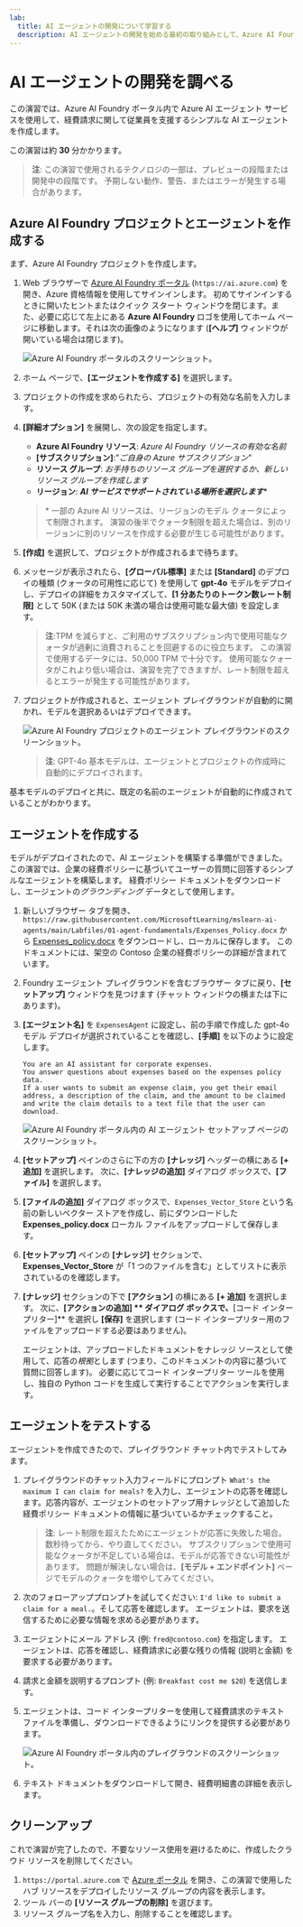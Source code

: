 ```yaml
---
lab:
  title: AI エージェントの開発について学習する
  description: AI エージェントの開発を始める最初の取り組みとして、Azure AI Foundry ポータル内で Azure AI エージェント サービスについて学習します。
---
```


# AI エージェントの開発を調べる

この演習では、Azure AI Foundry ポータル内で Azure AI エージェント サービスを使用して、経費請求に関して従業員を支援するシンプルな AI エージェントを作成します。

この演習は約 **30** 分かかります。

> **注**: この演習で使用されるテクノロジの一部は、プレビューの段階または開発中の段階です。 予期しない動作、警告、またはエラーが発生する場合があります。

## Azure AI Foundry プロジェクトとエージェントを作成する

まず、Azure AI Foundry プロジェクトを作成します。

1. Web ブラウザーで [Azure AI Foundry ポータル](https://ai.azure.com) (`https://ai.azure.com`) を開き、Azure 資格情報を使用してサインインします。 初めてサインインするときに開いたヒントまたはクイック スタート ウィンドウを閉じます。また、必要に応じて左上にある **Azure AI Foundry** ロゴを使用してホーム ページに移動します。それは次の画像のようになります (**[ヘルプ]** ウィンドウが開いている場合は閉じます)。

    ![Azure AI Foundry ポータルのスクリーンショット。](./Media/ai-foundry-home.png)

1. ホーム ページで、**[エージェントを作成する]** を選択します。
1. プロジェクトの作成を求められたら、プロジェクトの有効な名前を入力します。
1. **[詳細オプション]** を展開し、次の設定を指定します。
    - **Azure AI Foundry リソース**: *Azure AI Foundry リソースの有効な名前*
    - **[サブスクリプション]**:"*ご自身の Azure サブスクリプション*"
    - **リソース グループ**: *お手持ちのリソース グループを選択するか、新しいリソース グループを作成します*
    - **リージョン**: ***AI サービスでサポートされている場所を選択します***\*

    > \* 一部の Azure AI リソースは、リージョンのモデル クォータによって制限されます。 演習の後半でクォータ制限を超えた場合は、別のリージョンに別のリソースを作成する必要が生じる可能性があります。

1. **[作成]** を選択して、プロジェクトが作成されるまで待ちます。
1. メッセージが表示されたら、**[グローバル標準]** または **[Standard]** のデプロイの種類 (クォータの可用性に応じて) を使用して **gpt-4o** モデルをデプロイし、デプロイの詳細をカスタマイズして、**[1 分あたりのトークン数レート制限]** として 50K (または 50K 未満の場合は使用可能な最大値) を設定します。

    > **注**:TPM を減らすと、ご利用のサブスクリプション内で使用可能なクォータが過剰に消費されることを回避するのに役立ちます。 この演習で使用するデータには、50,000 TPM で十分です。 使用可能なクォータがこれより低い場合は、演習を完了できますが、レート制限を超えるとエラーが発生する可能性があります。

1. プロジェクトが作成されると、エージェント プレイグラウンドが自動的に開かれ、モデルを選択あるいはデプロイできます。

    ![Azure AI Foundry プロジェクトのエージェント プレイグラウンドのスクリーンショット。](./Media/ai-foundry-agents-playground.png)

    >**注**: GPT-4o 基本モデルは、エージェントとプロジェクトの作成時に自動的にデプロイされます。

基本モデルのデプロイと共に、既定の名前のエージェントが自動的に作成されていることがわかります。

## エージェントを作成する

モデルがデプロイされたので、AI エージェントを構築する準備ができました。 この演習では、企業の経費ポリシーに基づいてユーザーの質問に回答するシンプルなエージェントを構築します。 経費ポリシー ドキュメントをダウンロードし、エージェントの*グラウンディング* データとして使用します。

1. 新しいブラウザー タブを開き、`https://raw.githubusercontent.com/MicrosoftLearning/mslearn-ai-agents/main/Labfiles/01-agent-fundamentals/Expenses_Policy.docx` から [Expenses_policy.docx](https://raw.githubusercontent.com/MicrosoftLearning/mslearn-ai-agents/main/Labfiles/01-agent-fundamentals/Expenses_Policy.docx) をダウンロードし、ローカルに保存します。 このドキュメントには、架空の Contoso 企業の経費ポリシーの詳細が含まれています。
1. Foundry エージェント プレイグラウンドを含むブラウザー タブに戻り、**[セットアップ]** ウィンドウを見つけます (チャット ウィンドウの横または下にあります)。
1. **[エージェント名]** を `ExpensesAgent` に設定し、前の手順で作成した gpt-4o モデル デプロイが選択されていることを確認し、**[手順]** を以下のように設定します。

    ```prompt
   You are an AI assistant for corporate expenses.
   You answer questions about expenses based on the expenses policy data.
   If a user wants to submit an expense claim, you get their email address, a description of the claim, and the amount to be claimed and write the claim details to a text file that the user can download.
    ```

    ![Azure AI Foundry ポータル内の AI エージェント セットアップ ページのスクリーンショット。](./Media/ai-agent-setup.png)

1. **[セットアップ]** ペインのさらに下の方の **[ナレッジ]** ヘッダーの横にある **[+ 追加]** を選択します。 次に、**[ナレッジの追加]** ダイアログ ボックスで、**[ファイル]** を選択します。
1. **[ファイルの追加]** ダイアログ ボックスで、`Expenses_Vector_Store` という名前の新しいベクター ストアを作成し、前にダウンロードした**Expenses_policy.docx** ローカル ファイルをアップロードして保存します。
1. **[セットアップ]** ペインの **[ナレッジ]** セクションで、**Expenses_Vector_Store** が「1 つのファイルを含む」としてリストに表示されているのを確認します。
1. **[ナレッジ]** セクションの下で **[アクション]** の横にある **[+ 追加]** を選択します。 次に、**[アクションの追加] ** ダイアログ ボックスで、**[コード インタープリター]** を選択し **[保存]** を選択します (コード インタープリター用のファイルをアップロードする必要はありません)。

    エージェントは、アップロードしたドキュメントをナレッジ ソースとして使用して、応答の*根拠*とします (つまり、このドキュメントの内容に基づいて質問に回答します)。 必要に応じてコード インタープリター ツールを使用し、独自の Python コードを生成して実行することでアクションを実行します。

## エージェントをテストする

エージェントを作成できたので、プレイグラウンド チャット内でテストしてみます。

1. プレイグラウンドのチャット入力フィールドにプロンプト `What's the maximum I can claim for meals?` を入力し、エージェントの応答を確認します。応答内容が、エージェントのセットアップ用ナレッジとして追加した経費ポリシー ドキュメントの情報に基づいているかチェックすること。

    > **注**: レート制限を超えたためにエージェントが応答に失敗した場合。 数秒待ってから、やり直してください。 サブスクリプションで使用可能なクォータが不足している場合は、モデルが応答できない可能性があります。 問題が解決しない場合は、**[モデル + エンドポイント]** ページでモデルのクォータを増やしてみてください。

1. 次のフォローアッププロンプトを試してください: `I'd like to submit a claim for a meal.`。そして応答を確認します。 エージェントは、要求を送信するために必要な情報を求める必要があります。
1. エージェントにメール アドレス (例: `fred@contoso.com`) を指定します。 エージェントは、応答を確認し、経費請求に必要な残りの情報 (説明と金額) を要求する必要があります。
1. 請求と金額を説明するプロンプト (例: `Breakfast cost me $20`) を送信します。
1. エージェントは、コード インタープリターを使用して経費請求のテキスト ファイルを準備し、ダウンロードできるようにリンクを提供する必要があります。

    ![Azure AI Foundry ポータル内のプレイグラウンドのスクリーンショット。](./Media/ai-agent-playground.png)

1. テキスト ドキュメントをダウンロードして開き、経費明細書の詳細を表示します。

## クリーンアップ

これで演習が完了したので、不要なリソース使用を避けるために、作成したクラウド リソースを削除してください。

1. `https://portal.azure.com` で [Azure ポータル](https://portal.azure.com) を開き、この演習で使用したハブ リソースをデプロイしたリソース グループの内容を表示します。
1. ツール バーの **[リソース グループの削除]** を選びます。
1. リソース グループ名を入力し、削除することを確認します。
